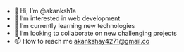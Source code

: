 - 👋 Hi, I’m @akanksh1a
- 👀 I’m interested in web development
- 🌱 I’m currently learning new technologies
- 💞️ I’m looking to collaborate on new challenging projects
- 📫 How to reach me akankshay4271@gmail.co

<!---
akanksh1a/akanksh1a is a ✨ special ✨ repository because its `README.md` (this file) appears on your GitHub profile.
You can click the Preview link to take a look at your changes.
--->

